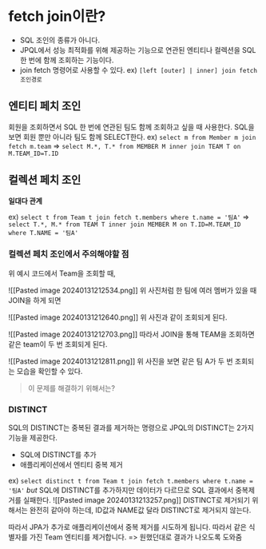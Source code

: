 # fetch join이란?
- SQL 조인의 종류가 아니다.
- JPQL에서 성능 최적화를 위해 제공하는 기능으로 연관된 엔티티나 컬렉션을 SQL 한 번에 함께 조회하는 기능이다.
- join fetch 명령어로 사용할 수 있다.
	  ex) `[left [outer] | inner] join fetch 조인경로`

## 엔티티 페치 조인
회원을 조회하면서 SQL 한 번에 연관된 팀도 함께 조회하고 싶을 때 사용한다.
SQL을 보면 회원 뿐만 아니라 팀도 함께 SELECT한다.
ex) `select m from Member m join fetch m.team`
=> `select M.*, T.* from MEMBER M inner join TEAM T on M.TEAM_ID=T.ID`

## 컬렉션 페치 조인
**일대다 관계** 

ex) `select t from Team t join fetch t.members where t.name = '팀A'`
=> `select T.*, M.* from TEAM T inner join MEMBER M on T.ID=M.TEAM_ID where T.NAME = '팀A'`

### 컬렉션 페치 조인에서 주의해야할 점
위 예시 코드에서 Team을 조회할 때,

![[Pasted image 20240131212534.png]]
위 사진처럼 한 팀에 여러 멤버가 있을 때 JOIN을 하게 되면

![[Pasted image 20240131212640.png]]
위 사진과 같이 조회되게 된다.

![[Pasted image 20240131212703.png]]
따라서 JOIN을 통해 TEAM을 조회하면 같은 team이 두 번 조회되게 된다.

![[Pasted image 20240131212811.png]]
위 사진을 보면 같은 팀 A가 두 번 조회되는 모습을 확인할 수 있다.

> 이 문제를 해결하기 위해서는?

### DISTINCT
SQL의 DISTINCT는 중복된 결과를 제거하는 명령으로 JPQL의 DISTINCT는 2가지 기능을 제공한다.
- SQL에 DISTINCT를 추가
- 애플리케이션에서 엔티티 중복 제거

ex) `select distinct t from Team t join fetch t.members where t.name = '팀A'`
*but* SQL에 DISTINCT를 추가하지만 데이터가 다르므로 SQL 결과에서 중복제거를 실패한다.
![[Pasted image 20240131213257.png]]
DISTINCT로 제거되기 위해서는 완전히 같아야 하는데, ID값과 NAME값 달라 DISTINCT로 제거되지 않는다.

따라서 JPA가 추가로 애플리케이션에서 중복 제거를 시도하게 됩니다. 따라서 같은 식별자를 가진 Team 엔티티를 제거합니다. => 원했던대로 결과가 나오도록 도와줌